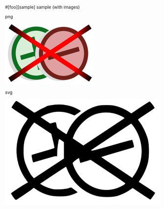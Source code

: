 #[foo][sample] sample (with images)

png

![png](../Cancelled_process_mini.png)


svg

![svg](../Cancelled_process_mini.svg)
